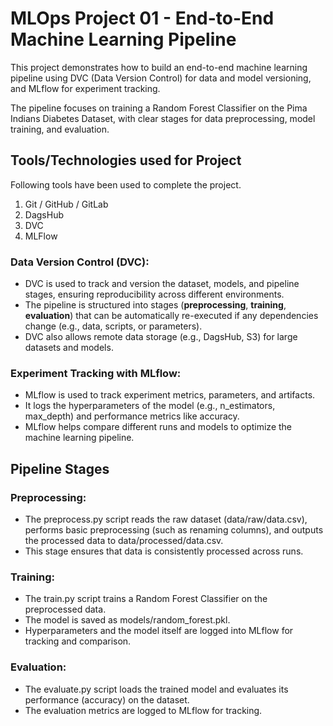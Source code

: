 # MLOps Project 01 - End-to-End Machine Learning Pipeline 

This project demonstrates how to build an end-to-end machine learning pipeline using DVC (Data Version Control) for data and model versioning, and MLflow for experiment tracking. 

The pipeline focuses on training a Random Forest Classifier on the Pima Indians Diabetes Dataset, with clear stages for data preprocessing, model training, and evaluation.

## Tools/Technologies used for Project
Following tools have been used to complete the project. 
1. Git / GitHub / GitLab
2. DagsHub
3. DVC
4. MLFlow

### Data Version Control (DVC):
- DVC is used to track and version the dataset, models, and pipeline stages, ensuring reproducibility across different environments.
- The pipeline is structured into stages (**preprocessing**, **training**, **evaluation**) that can be automatically re-executed if any dependencies change (e.g., data, scripts, or parameters).
- DVC also allows remote data storage (e.g., DagsHub, S3) for large datasets and models.

### Experiment Tracking with MLflow:
- MLflow is used to track experiment metrics, parameters, and artifacts.
- It logs the hyperparameters of the model (e.g., n_estimators, max_depth) and performance metrics like accuracy.
- MLflow helps compare different runs and models to optimize the machine learning pipeline.

## Pipeline Stages

### Preprocessing:

- The preprocess.py script reads the raw dataset (data/raw/data.csv), performs basic preprocessing (such as renaming columns), and outputs the processed data to data/processed/data.csv.
- This stage ensures that data is consistently processed across runs.

### Training:

- The train.py script trains a Random Forest Classifier on the preprocessed data.
- The model is saved as models/random_forest.pkl.
- Hyperparameters and the model itself are logged into MLflow for tracking and comparison.

### Evaluation:

- The evaluate.py script loads the trained model and evaluates its performance (accuracy) on the dataset.
- The evaluation metrics are logged to MLflow for tracking.



<!-- Goals:
Reproducibility: By using DVC, the pipeline ensures that the same data, parameters, and code can reproduce the same results, making the workflow reliable and consistent.
Experimentation: MLflow allows users to easily track different experiments (with varying hyperparameters) and compare the performance of models.
Collaboration: DVC and MLflow enable smooth collaboration in a team environment, where different users can work on the same project and track changes seamlessly.
Use Cases:
Data Science Teams: Teams can use this project setup to track datasets, models, and experiments in a reproducible and organized manner. -->